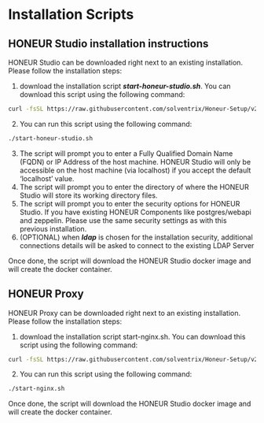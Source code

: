 # Installation Scripts

## HONEUR Studio installation instructions
HONEUR Studio can be downloaded right next to an existing installation. Please follow the installation steps:

1. download the installation script **_start-honeur-studio.sh_**. You can download this script using the following command:

```bash
curl -fsSL https://raw.githubusercontent.com/solventrix/Honeur-Setup/v2.0.0/remote-installation/scripts/start-honeur-studio.sh --output start-honeur-studio.sh && chmod +x start-honeur-studio.sh
```
2. You can run this script using the following command:

```bash
./start-honeur-studio.sh
```

3. The script will prompt you to enter a Fully Qualified Domain Name (FQDN) or IP Address of the host machine. HONEUR Studio will only be accessible on the host machine (via localhost) if you accept the default ‘localhost’ value.
4. The script will prompt you to enter the directory of where the HONEUR Studio will store its working directory files.
5. The script will prompt you to enter the security options for HONEUR Studio. If you have existing HONEUR Components like postgres/webapi and zeppelin. Please use the same security settings as with this previous installation.
6. (OPTIONAL) when **_ldap_** is chosen for the installation security, additional connections details will be asked to connect to the existing LDAP Server

Once done, the script will download the HONEUR Studio docker image and will create the docker container.


## HONEUR Proxy
HONEUR Proxy can be downloaded right next to an existing installation. Please follow the installation steps:

1. download the installation script start-nginx.sh. You can download this script using the following command:

```bash
curl -fsSL https://raw.githubusercontent.com/solventrix/Honeur-Setup/v2.0.0/remote-installation/scripts/start-nginx.sh --output start-nginx.sh && chmod +x start-nginx.sh
```

2. You can run this script using the following command:

```bash
./start-nginx.sh
```

Once done, the script will download the HONEUR Studio docker image and will create the docker container.
